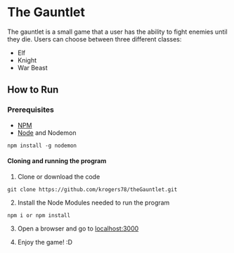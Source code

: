 # The Gauntlet

The gauntlet is a small game that a user has the ability to fight enemies until they die. Users can choose between three different classes:

* Elf
* Knight
* War Beast

## How to Run

### Prerequisites

* [NPM](https://www.npmjs.com/get-npm)
* [Node](https://nodejs.org/en/) and Nodemon

```
npm install -g nodemon
```

#### Cloning and running the program

1.  Clone or download the code

```
git clone https://github.com/krogers78/theGauntlet.git
```

2.  Install the Node Modules needed to run the program

```
npm i or npm install
```

3.  Open a browser and go to [localhost:3000](http://localhost:3000)

4.  Enjoy the game! :D
